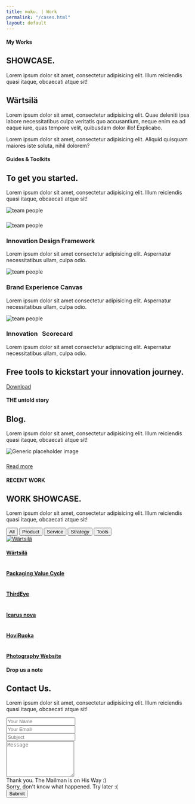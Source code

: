 ```yaml
---
title: muku. | Work
permalink: "/cases.html"
layout: default
---
```

<!--
=================
Hero Area
================= 
-->
<section class="hero-area header-area">
    <div class="container">
        <div class="row">
            <div class="col-md-12">
               <div class="block title">
                    <h4>My Works</h4>
                    <h1>SHOWCASE.</h1>
                    <span class="borderline"></span>
                    <p>Lorem ipsum dolor sit amet, consectetur adipisicing elit. Illum reiciendis quasi itaque, obcaecati atque sit!</p>
                </div>
            </div>
        </div>
    </div>
</section> 
<!--
Start About Section
==================================== -->
<section class="about-2 section bg-gray" id="about">
    <div class="container">
        <div class="row">
            <div class="col-12 col-md-5">
                <h2>Wärtsilä</h2>
            </div>
            <div class="col-12 col-md-7">
                <p>Lorem ipsum dolor sit amet, consectetur adipisicing elit. Quae deleniti ipsa labore necessitatibus culpa veritatis quo accusantium, neque enim ea ad eaque iure, quas tempore velit, quibusdam dolor illo! Explicabo.</p>
                <p>Lorem ipsum dolor sit amet, consectetur adipisicing elit. Aliquid quisquam maiores iste soluta, nihil dolorem?</p>
            </div>
        </div>         
        <!-- End row -->
    </div>     
    <!-- End container -->
</section> 
<!-- End section -->


<!--
=================
Testimonial Section
================= 
-->

<!--
=================
Free tools section
================= 
-->
<section class="team section bg-gray" id="team">
    <div class="container">
        <div class="row">
            <div class="col">
                <div class="title text-center">
                    <h4>Guides &amp; Toolkits</h4>
                    <h2>To get you started.</h2>
                    <span class="borderline"></span>
                    <p>Lorem ipsum dolor sit amet, consectetur adipisicing elit. Illum reiciendis quasi itaque, obcaecati atque sit!</p>
                </div>
            </div>
        </div>
        <div class="row">
            <!-- team member -->
            <div class="col-12 col-md-3 col-sm-6">
                <div class="team-member text-center">
                    <div class="member-photo">
                        <!-- member photo -->
                        <img class="img-fluid" src="/images/team/member-1.jpg" alt="team people">
                        <!-- /member photo -->
                    </div>
                    <!-- member name & designation -->
                    <div class="member-content">
                        <h3><a href="<?php the_permalink() ?>"></a></h3>
                        <p></p>
                    </div>
                    <!-- /member name & designation -->
                </div>
            </div>
            <!-- end team member -->
            <!-- team member -->
            <div class="col-12 col-md-3 col-sm-6">
                <div class="team-member text-center">
                    <div class="member-photo">
                        <!-- member photo -->
                        <img class="img-fluid" src="/images/team/member-2.jpg" alt="team people">
                        <!-- /member photo -->
                    </div>
                    <!-- member name & designation -->
                    <div class="member-content">
                        <h3>Innovation Design Framework</h3>
                        <p>Lorem ipsum dolor sit amet consectetur adipisicing elit. Aspernatur necessitatibus ullam, culpa odio.</p>
                    </div>
                    <!-- /member name & designation -->
                </div>
            </div>
            <!-- end team member -->
            <!-- team member -->
            <div class="col-12 col-md-3 col-sm-6">
                <div class="team-member text-center">
                    <div class="member-photo">
                        <!-- member photo -->
                        <img class="img-fluid" src="/images/team/member-3.jpg" alt="team people">
                        <!-- /member photo -->
                    </div>
                    <!-- member name & designation -->
                    <div class="member-content">
                        <h3>Brand Experience Canvas</h3>
                        <p>Lorem ipsum dolor sit amet consectetur adipisicing elit. Aspernatur necessitatibus ullam, culpa odio.</p>
                    </div>
                    <!-- /member name & designation -->
                </div>
            </div>
            <!-- end team member -->
            <!-- team member -->
            <div class="col-12 col-md-3 col-sm-6">
                <div class="team-member text-center">
                    <div class="member-photo">
                        <!-- member photo -->
                        <img class="img-fluid" src="/images/team/member-4.jpg" alt="team people">
                        <!-- /member photo -->
                    </div>
                    <!-- member name & designation -->
                    <div class="member-content">
                        <h3>Innovation&nbsp; &nbsp;Scorecard&nbsp;</h3>
                        <span><i><span></span></i></span>
                        <p>Lorem ipsum dolor sit amet consectetur adipisicing elit. Aspernatur necessitatibus ullam, culpa odio.</p>
                    </div>
                    <!-- /member name & designation -->
                </div>
            </div>
            <!-- end team member -->
        </div>
        <!-- End row -->
    </div>
    <!-- End container -->
</section>
<section class="section freetools" id="freetools">
    <div class="container">
        <div class="row">
            <div class="col-12 col-md-5">
                <h2>Free tools to kickstart your innovation journey.</h2>
            </div>
            <div class="col-12 col-md-7">
                <a href="" target="_blank" class="btn-main btn btn-main-sm ">Download</a>
            </div>
        </div>         
        <!-- End row -->
    </div>     
    <!-- End container -->
</section>
<!-- End section -->

<!--
=================
Blog Section
================= 
-->

<section class="blog section" id="blog">
    <div class="container">
        <div class="row">
            <div class="col">
                <div class="title text-center">
                    <h4>THE untold story</h4>
                    <h2>Blog.</h2>
                    <span class="borderline"></span>
                    <p>Lorem ipsum dolor sit amet, consectetur adipisicing elit. Illum reiciendis quasi itaque, obcaecati atque sit!</p>
                </div>
            </div>
        </div>
        <div class="row">
        <!-- latest blog post loop -->
                <article class="col-12 col-md-4">
                    <div class="post-item">
                        <div class="post-thumb">
                            <img class="img-fluid shadow rounded" src="/images/blog/post-1.jpg" alt="Generic placeholder image">
                        </div>
                        <div class="post-title">
                            <h3 class="mt-0"><a href=""></a></h3>
                        </div>
                    <!--   <div class="post-meta">
                            <span>By</span> 
                            <a href="" class="">Jonathon Ive</a>
                        </div> -->
                        <div class="post-content">
                            <p></p>
                        </div>
                        <a class="btn btn-main" href="#">Read more</a>
                    </div>
                </article>
            <!-- end of latest blog post loop -->
        </div>         
        <!-- end row -->
    </div>     
    <!-- end container -->
</section> 
<!-- end section -->

<!-- Start Portfolio Section
=========================================== -->
<section class="portfolio section" id="portfolio">
    <div class="container-fluid">
        <div class="row">
            <div class="col">
                <div class="title text-center">
                    <h4>RECENT WORK</h4>
                    <h2>WORK SHOWCASE.</h2>
                    <span class="borderline"></span>
                    <p>Lorem ipsum dolor sit amet, consectetur adipisicing elit. Illum reiciendis quasi itaque, obcaecati atque sit!</p>
                </div>
            </div>
        </div>
        <div class="row">
            <div class="col-lg-12">
                <!-- /section title -->
                <div class="portfolio-filter">
                    <button type="button" data-filter="all">All</button>
                    <button type="button" data-filter=".product">Product </button>
                    <button type="button" data-filter=".service">Service</button>
                    <button type="button" data-filter=".strategy">Strategy</button>
                    <button type="button" data-filter=".tools">Tools</button>
                </div>
            </div>
        </div>         
        <!-- /end col-lg-12 -->
        <div class="row portfolio-items-wrapper">
            <div class="col-6 col-md-3 padding-0 mix service">
                 <a class="search-icon" href=""><div class="portfolio-block">
                    <img class="img-fluid" src="images/portfolio/Wartsila.jpg" alt="Wärtsilä">
                    <div class="caption">
                         <i class="tf-ion-ios-search-strong"></i> 
                        <h4><a href="">Wärtsilä</a></h4>
                    </div>
                </div></a>
            </div>
            <div class="col-6 col-md-3 padding-0 mix design strategy">
                <div class="portfolio-block ">
                    <img class="img-fluid" src="images/portfolio/Valuecycle.jpg" alt="">
                    <div class="caption">
                        <h4><a href="">Packaging Value Cycle </a></h4>
                        <a class="search-icon" href=""> <i class="tf-ion-ios-search-strong"></i> </a>
                    </div>
                </div>
            </div>
            <div class="col-6 col-md-3 padding-0 mix photography development">
                <div class="portfolio-block">
                    <img class="img-fluid" src="images/portfolio/ThirdEye.jpg" alt="">
                    <div class="caption">
                        <a class="search-icon" href="images/portfolio/ThirdEye.jpg" data-lightbox="image-1"> <i class="tf-ion-ios-search-strong"></i> </a>
                        <h4><a href="">ThirdEye</a></h4>
                    </div>
                </div>
            </div>
            <div class="col-6 col-md-3 padding-0 mix photography ios">
                <div class="portfolio-block">
                    <img class="img-fluid" src="images/portfolio/icarusnova.jpg" alt="">
                    <div class="caption">
                        <a class="search-icon" href="images/portfolio/icarusnova.jpg" data-lightbox="image-1"> <i class="tf-ion-ios-search-strong"></i> </a>
                        <h4><a href="">Icarus nova</a></h4>
                    </div>
                </div>
            </div>
            <div class="col-6 col-md-3 padding-0 mix design">
                <div class="portfolio-block">
                    <img class="img-fluid" src="images/portfolio/HoviRuoka.png" alt="">
                    <div class="caption">
                        <a class="search-icon" href="images/portfolio/HoviRuoka.png" data-lightbox="image-1"> <i class="tf-ion-ios-search-strong"></i> </a>
                        <h4><a href="">HoviRuoka</a></h4>
                    </div>
                </div>
            </div>
            <div class="col-6 col-md-3 padding-0 development mix design">
                <div class="portfolio-block">
                    <img class="img-fluid" src="images/portfolio/portfolio-1.jpg" alt="">
                    <div class="caption">
                        <a class="search-icon" href="images/portfolio/portfolio-1.jpg" data-lightbox="image-1"> <i class="tf-ion-ios-search-strong"></i> </a>
                        <h4><a href="">Photography Website</a></h4>
                    </div>
                </div>
            </div>
        </div>
    </div>     
    <!-- end row -->
</section> 
<!-- End section -->

<!-- Srart Contact Us
		=========================================== --> 
<section class="contact-us section bg-gray" id="contact">
    <div class="container">
        <div class="row">
            <div class="col">
                <div class="title text-center">
                    <h4>Drop us a note</h4>
                    <h2>Contact Us.</h2>
                    <span class="borderline"></span>
                    <p>Lorem ipsum dolor sit amet, consectetur adipisicing elit. Illum reiciendis quasi itaque, obcaecati atque sit!</p>
                </div>
            </div>
        </div>
        <div class="row">
            <!-- Contact Details -->
            <div class="col-12 col-md-6">
                <div class="map">
                    <div id="map"></div>
                </div>
            </div>
            <!-- / End Contact Details -->
            <!-- Contact Form -->
            <div class="contact-form col-12 col-md-6 ">
                <form id="contact-form" method="post" action="sendmail.php" role="form">
                    <div class="form-group">
                        <input type="text" placeholder="Your Name" class="form-control" name="name" id="name">
                    </div>
                    <div class="form-group">
                        <input type="email" placeholder="Your Email" class="form-control" name="email" id="email">
                    </div>
                    <div class="form-group">
                        <input type="text" placeholder="Subject" class="form-control" name="subject" id="subject">
                    </div>
                    <div class="form-group">
                        <textarea rows="6" placeholder="Message" class="form-control" name="message" id="message"></textarea>                         
                    </div>
                    <div id="success" class="success">
                        Thank you. The Mailman is on His Way :)
</div>
                    <div id="error" class="error">
                        Sorry, don't know what happened. Try later :(
</div>
                    <div id="cf-submit">
                        <input type="submit" id="contact-submit" class="btn btn-transparent" value="Submit">
                    </div>                     
                </form>
            </div>
            <!-- ./End Contact Form -->
        </div>         
        <!-- end row -->
